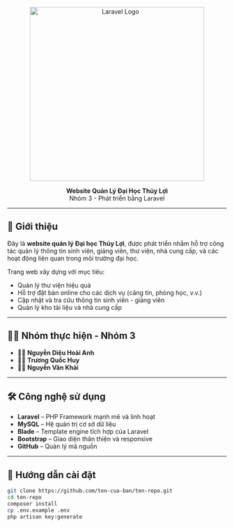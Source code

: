 <p align="center">
  <img src="https://raw.githubusercontent.com/laravel/art/master/logo-lockup/5%20SVG/2%20CMYK/1%20Full%20Color/laravel-logolockup-cmyk-red.svg" width="400" alt="Laravel Logo">
</p>

<p align="center">
  <strong>Website Quản Lý Đại Học Thủy Lợi</strong><br>
  Nhóm 3 - Phát triển bằng Laravel
</p>

---

## 📘 Giới thiệu

Đây là **website quản lý Đại học Thủy Lợi**, được phát triển nhằm hỗ trợ công tác quản lý thông tin sinh viên, giảng viên, thư viện, nhà cung cấp, và các hoạt động liên quan trong môi trường đại học.

Trang web xây dựng với mục tiêu:
- Quản lý thư viện hiệu quả
- Hỗ trợ đặt bàn online cho các dịch vụ (căng tin, phòng học, v.v.)
- Cập nhật và tra cứu thông tin sinh viên - giảng viên
- Quản lý kho tài liệu và nhà cung cấp

---

## 👨‍💻 Nhóm thực hiện - Nhóm 3

- 👩‍💻 **Nguyễn Diệu Hoài Anh**
- 👨‍💻 **Trương Quốc Huy**
- 👨‍💻 **Nguyễn Văn Khải**

---

## 🛠 Công nghệ sử dụng

- **Laravel** – PHP Framework mạnh mẽ và linh hoạt
- **MySQL** – Hệ quản trị cơ sở dữ liệu
- **Blade** – Template engine tích hợp của Laravel
- **Bootstrap** – Giao diện thân thiện và responsive
- **GitHub** – Quản lý mã nguồn

---

## 🚀 Hướng dẫn cài đặt

```bash
git clone https://github.com/ten-cua-ban/ten-repo.git
cd ten-repo
composer install
cp .env.example .env
php artisan key:generate
